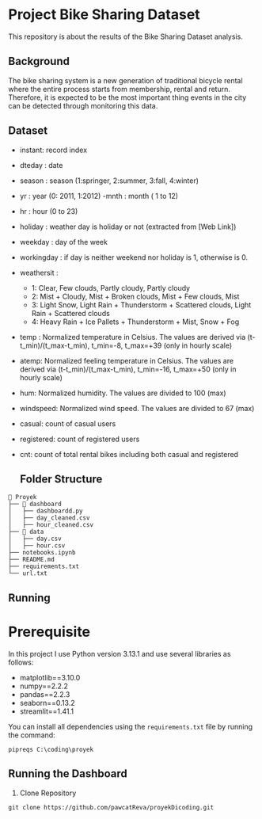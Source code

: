 # Project Bike Sharing Dataset
  This repository is about the results of the Bike Sharing Dataset analysis.
  ## Background
  The bike sharing system is a new generation of traditional bicycle rental where the entire process starts from membership, rental and return.
  Therefore, it is expected to be the most important thing events in the city can be detected through monitoring this data.
  ## Dataset
  - instant: record index
  - dteday : date
  -  season : season (1:springer, 2:summer, 3:fall, 4:winter)
  - yr : year (0: 2011, 1:2012)
  -mnth : month ( 1 to 12)
  - hr : hour (0 to 23)
  - holiday : weather day is holiday or not (extracted from [Web Link])
  - weekday : day of the week
  - workingday : if day is neither weekend nor holiday is 1, otherwise is 0.
  - weathersit :
      - 1: Clear, Few clouds, Partly cloudy, Partly cloudy
      - 2: Mist + Cloudy, Mist + Broken clouds, Mist + Few clouds, Mist
      - 3: Light Snow, Light Rain + Thunderstorm + Scattered clouds, Light Rain + Scattered clouds
      - 4: Heavy Rain + Ice Pallets + Thunderstorm + Mist, Snow + Fog
  - temp : Normalized temperature in Celsius. The values are derived via (t-t_min)/(t_max-t_min), t_min=-8, t_max=+39 (only in hourly scale)
  - atemp: Normalized feeling temperature in Celsius. The values are derived via (t-t_min)/(t_max-t_min), t_min=-16, t_max=+50 (only in hourly scale)
  - hum: Normalized humidity. The values are divided to 100 (max)
  - windspeed: Normalized wind speed. The values are divided to 67 (max)
  - casual: count of casual users
  - registered: count of registered users
  - cnt: count of total rental bikes including both casual and registered


    ## Folder Structure

```
📂 Proyek
├── 📁 dashboard
│   ├── dashboardd.py
│   ├── day_cleaned.csv
│   ├── hour_cleaned.csv
├── 📁 data
│   ├── day.csv
│   ├── hour.csv
├── notebooks.ipynb
├── README.md
├── requirements.txt
└── url.txt
```

## Running
# Prerequisite
In this project I use Python version 3.13.1 and use several libraries as follows:
- matplotlib==3.10.0
- numpy==2.2.2
- pandas==2.2.3
- seaborn==0.13.2
- streamlit==1.41.1

You can install all dependencies using the ```requirements.txt``` file by running the command:
 ```
 pipreqs C:\coding\proyek
```

## Running the Dashboard
1. Clone Repository
```
git clone https://github.com/pawcatReva/proyekDicoding.git
```